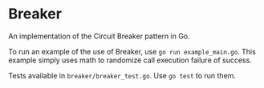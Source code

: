 # Breaker

An implementation of the Circuit Breaker pattern in Go.

To run an example of the use of Breaker, use `go run example_main.go`. This example simply uses math to randomize call execution failure of success.

Tests available in `breaker/breaker_test.go`. Use `go test` to run them.